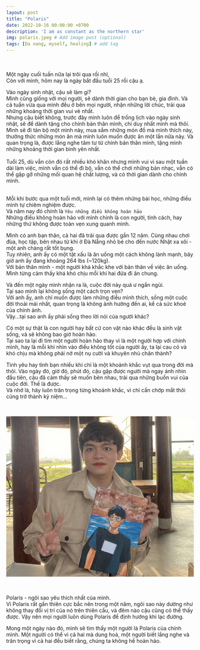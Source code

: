 ```yaml
---
layout: post
title: "Polaris"
date: 2022-10-16 00:00:00 +0700
description: 'I am as constant as the northern star'
img: polaris.jpeg # Add image post (optional)
tags: [Da nang, myself, healing] # add tag
---
```



<br>
<br>
Một ngày cuối tuần nữa lại trôi qua rồi nhỉ,
<br>
Còn với mình, hôm nay là ngày bắt đầu tuổi 25 rồi cậu ạ.

Vào ngày sinh nhật, cậu sẽ làm gì?
<br>
Mình cũng giống với mọi người, sẽ dành thời gian cho bạn bè, gia đình. Và cả tuần vừa qua mình đều ở bên mọi người, nhận những lời chúc, trải qua những khoảng thời gian vui vẻ nhất.
<br>
Nhưng cậu biết không, trước đây mình luôn để trống lịch vào ngày sinh nhật, sẽ để dành tặng cho chính bản thân mình, chỉ duy nhất mình mà thôi.
<br>
Mình sẽ đi tản bộ một mình này, mua sắm những món đồ mà mình thích này, thưởng thức những món ăn mà mình luôn muốn được ăn một lần nữa này. Và quan trọng là, được lắng nghe tâm tư từ chính bản thân mình, tặng mình những khoảng thời gian bình yên nhất.
<br>
<br>
Tuổi 25, dù vẫn còn đó rất nhiều khó khăn nhưng mình vui vì sau một tuần dài làm việc, mình vẫn có thể đi bộ, vẫn có thể chơi  những bản nhạc, vẫn có thể gặp gỡ những mối quan hệ chất lượng, và có thời gian dành cho chính mình.
<br>
<br>

Mỗi khi bước qua một tuổi mới, mình lại có thêm những bài học, những điều mình tự chiêm nghiệm được.
<br>
Và năm nay đó chính là `Yêu những điều không hoàn hảo`
<br>
Những điều không hoàn hảo với mình chính là con người, tính cách, hay những thứ không được toàn vẹn xung quanh mình.
<br>

Mình có anh bạn thân, cả hai đã trải qua được gần 12 năm. Cùng nhau chơi đùa, học tập, bên nhau từ khi ở Đà Nẵng nhỏ bé cho đến nước Nhật xa xôi - một anh chàng rất tốt bụng.
<br>
Tuy nhiên, anh ấy có một tật xấu là ăn uống một cách không lành mạnh, bây giờ anh ấy đang khoảng 264 lbs (~120kg).
<br>
Với bản thân mình - một người khá khắc khe với bản thân về việc ăn uống. Mình từng cảm thấy khá khó chịu mỗi khi hai đứa đi ăn chung.
<br>

Và đến một ngày mình nhận ra là, cuộc đời này quá ư ngắn ngủi.
<br>
Tại sao mình lại không sống một cách trọn vẹn?
<br>
Với anh ấy, anh chỉ muốn được làm những điều mình thích, sống một cuộc đời thoải mái nhất, quan trọng là không ảnh hưởng đến ai, kể cả sức khoẻ của chính ảnh.
<br>
Vậy...tại sao anh ấy phải sống theo lời nói của người khác?

Có một sự thật là con người hay bất cứ con vật nào khác đều là sinh vật sống, và sẽ không bao giờ hoàn hảo.
<br>
Tại sao ta lại đi tìm một người hoàn hảo thay vì là một người hợp với chính mình, hay là mỗi khi nhìn vào điều không tốt của người ấy, ta lại cau có và khó chịu mà không phải nở một nụ cười và khuyên nhủ chân thành?
<br>

Tình yêu hay tình bạn nhiều khi chỉ là một khoảnh khắc vụt qua trong đời mà thôi. Vào ngày đó, giờ đó, phút đó, cậu gặp được người mà ngay ánh nhìn đầu tiên, cậu đã cảm thấy sẽ muốn bên nhau, trải qua những buồn vui của cuộc đời. Thế là được.
<br>
Và nhớ là, hãy luôn trân trọng từng khoảnh khắc, vì chỉ cần chớp mắt thôi cũng trở thành kỷ niệm…
<br>

<br>

![Polaris](/assets/img/polaris-2.jpeg#w80)

<br>

Polaris - ngôi sao yêu thích nhất của mình.
<br>
Vì Polaris rất gần thiên cực bắc nên trong một năm, ngôi sao này dường như không thay đổi vị trí của nó trên thiên cầu, và đêm nào cậu cũng có thể thấy được. Vậy nên mọi người luôn dùng Polaris để định hướng khi lạc đường.
<br>

Mong một ngày nào đó, mình sẽ tìm thấy một người là Polaris của chính mình. Một người có thể vì cả hai mà dung hoà, một người biết lắng nghe và trân trọng vì cả hai đều biết rằng, chúng ta không hề hoàn hảo.
<br>
<br>
